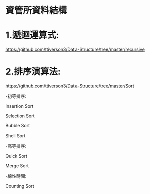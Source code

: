# 資管所資料結構

# 1.遞迴運算式:
https://github.com/ttiverson3/Data-Structure/tree/master/recursive

# 2.排序演算法:
https://github.com/ttiverson3/Data-Structure/tree/master/Sort

-初等排序:

Insertion Sort

Selection Sort

Bubble Sort

Shell Sort

-高等排序:

Quick Sort

Merge Sort

-線性時間:

Counting Sort

